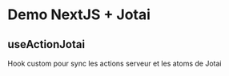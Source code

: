 # Demo NextJS + Jotai

## useActionJotai
Hook custom pour sync les actions serveur et les atoms de Jotai